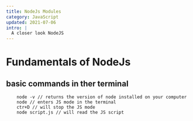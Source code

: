 ```yaml
---
title: NodeJs Modules
category: JavaScript
updated: 2021-07-06
intro: |
  A closer look NodeJS
---
```


# Fundamentals of NodeJs

## basic commands in ther terminal

```
    node -v // returns the version of node installed on your computer
    node // enters JS mode in the terminal
    ctr+D // will stop the JS mode
    node script.js // will read the JS script
```

